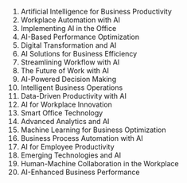 1. Artificial Intelligence for Business Productivity
2. Workplace Automation with AI
3. Implementing AI in the Office
4. AI-Based Performance Optimization
5. Digital Transformation and AI
6. AI Solutions for Business Efficiency
7. Streamlining Workflow with AI
8. The Future of Work with AI
9. AI-Powered Decision Making
10. Intelligent Business Operations
11. Data-Driven Productivity with AI
12. AI for Workplace Innovation
13. Smart Office Technology
14. Advanced Analytics and AI
15. Machine Learning for Business Optimization
16. Business Process Automation with AI
17. AI for Employee Productivity
18. Emerging Technologies and AI
19. Human-Machine Collaboration in the Workplace
20. AI-Enhanced Business Performance
